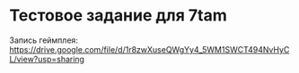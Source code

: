# Тестовое задание для 7tam
Запись геймплея: https://drive.google.com/file/d/1r8zwXuseQWgYy4_5WM1SWCT494NvHyCL/view?usp=sharing
